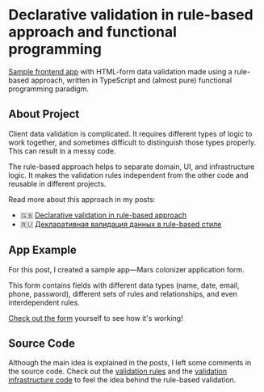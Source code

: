 # Declarative validation in rule-based approach and functional programming

[Sample frontend app](https://bespoyasov.ru/showcase/declarative-validation/) with HTML-form data validation made using a rule-based approach, written in TypeScript and (almost pure) functional programming paradigm.

## About Project

Client data validation is complicated. It requires different types of logic to work together, and sometimes difficult to distinguish those types properly. This can result in a messy code.

The rule-based approach helps to separate domain, UI, and infrastructure logic. It makes the validation rules independent from the other code and reusable in different projects.

Read more about this approach in my posts:

- 🇬🇧 [Declarative validation in rule-based approach](#)
- 🇷🇺 [Декларативная валидация данных в rule-based стиле](#)

## App Example

For this post, I created a sample app—Mars colonizer application form.

This form contains fields with different data types (name, date, email, phone, password), different sets of rules and relationships, and even interdependent rules.

[Check out the form](https://bespoyasov.ru/showcase/declarative-validation/) yourself to see how it's working!

## Source Code

Although the main idea is explained in the posts, I left some comments in the source code. Check out the [validation rules](#) and the [validation infrastructure code](#) to feel the idea behind the rule-based validation.
